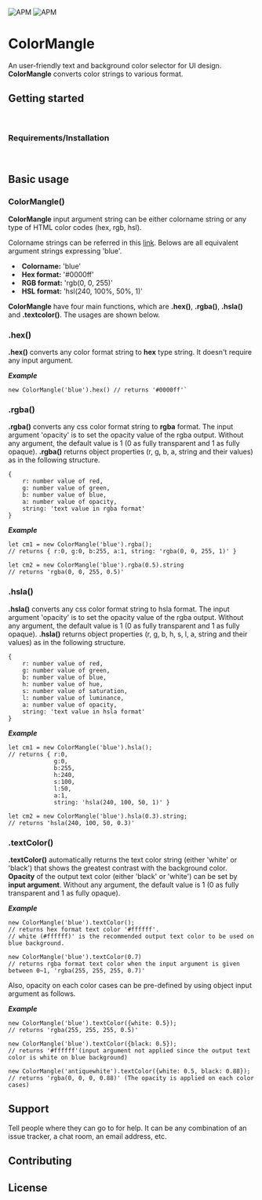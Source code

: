<img alt="APM" src="https://img.shields.io/apm/l/vim-mode"> <img alt="APM" src="https://img.shields.io/apm/dm/vim-mode">

# ColorMangle

An user-friendly text and background color selector for UI design. **ColorMangle** converts color strings to various format. 
<br />

## Getting started
<br />

### Requirements/Installation
<br />



## Basic usage

### ColorMangle()

**ColorMangle** input argument string can be either colorname string or any type of HTML color codes (hex, rgb, hsl).

Colorname strings can be referred in this [link](https://www.w3schools.com/colors/colors_names.asp). Belows are all equivalent argument strings expressing 'blue'. 



- ​	**Colorname:** 'blue'
- ​	**Hex format:** '#0000ff' 
- ​	**RGB format:** 'rgb(0, 0, 255)' 
- ​	**HSL format:** 'hsl(240, 100%, 50%, 1)'



**ColorMangle** have four main functions, which are **.hex()**, **.rgba()**, **.hsla()** and **.textcolor()**. The usages are shown below.



### .hex()

**.hex()** converts any color format string to **hex** type string. It doesn't require any input argument.

**_Example_**

```
new ColorMangle('blue').hex() // returns '#0000ff'` 
```



### .rgba()

**.rgba()** converts any css color format string to **rgba** format. The input argument 'opacity' is to set the opacity value of the rgba output. Without any argument, the default value is 1 (0 as fully transparent and 1 as fully opaque). **.rgba()** returns object properties (r, g, b, a, string and their values) as in the following structure.

```
{
    r: number value of red,
    g: number value of green,
    b: number value of blue,
    a: number value of opacity,
    string: 'text value in rgba format'
}
```

**_Example_**

```
let cm1 = new ColorMangle('blue').rgba(); 
// returns { r:0, g:0, b:255, a:1, string: 'rgba(0, 0, 255, 1)' }

let cm2 = new ColorMangle('blue').rgba(0.5).string 
// returns 'rgba(0, 0, 255, 0.5)'
```


### .hsla()

**.hsla()** converts any css color format string to hsla format. The input argument 'opacity' is to set the opacity value of the rgba output. Without any argument, the default value is 1 (0 as fully transparent and 1 as fully opaque). **.hsla()** returns object properties (r, g, b, h, s, l, a, string and their values) as in the following structure.

```
{
    r: number value of red,
    g: number value of green,
    b: number value of blue,
    h: number value of hue,
    s: number value of saturation,
    l: number value of luminance,
    a: number value of opacity,
    string: 'text value in hsla format'
}
```
**_Example_**

```
let cm1 = new ColorMangle('blue').hsla(); 
// returns { r:0, 
			 g:0, 
			 b:255, 
			 h:240,
			 s:100,
			 l:50,
			 a:1, 
			 string: 'hsla(240, 100, 50, 1)' }

let cm2 = new ColorMangle('blue').hsla(0.3).string; 
// returns 'hsla(240, 100, 50, 0.3)'
```



### .textColor()

**.textColor()** automatically returns the text color string (either 'white' or 'black') that shows the greatest contrast with the background color. **Opacity** of the output text color (either 'black' or 'white') can be set by **input argument**. Without any argument, the default value is 1 (0 as fully transparent and 1 as fully opaque).

**_Example_**

```
new ColorMangle('blue').textColor();
// returns hex format text color '#ffffff'. 
// white (#ffffff)' is the recommended output text color to be used on blue background.

new ColorMangle('blue').textColor(0.7) 
// returns rgba format text color when the input argument is given between 0~1, 'rgba(255, 255, 255, 0.7)'
```

Also, opacity on each color cases can be pre-defined by using object input argument as follows.

**_Example_**

```
new ColorMangle('blue').textColor({white: 0.5});
// returns 'rgba(255, 255, 255, 0.5)'

new ColorMangle('blue').textColor({black: 0.5});
// returns '#ffffff'(input argument not applied since the output text color is white on blue background)

new ColorMangle('antiquewhite').textColor({white: 0.5, black: 0.88});
// returns 'rgba(0, 0, 0, 0.88)' (The opacity is applied on each color cases)
```





## Support

Tell people where they can go to for help. It can be any combination of an issue tracker, a chat room, an email address, etc.



## Contributing





## License
